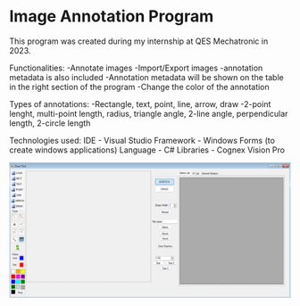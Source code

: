 # Image Annotation Program

This program was created during my internship at QES Mechatronic in 2023. 

Functionalities:
-Annotate images
-Import/Export images
   -annotation metadata is also included
-Annotation metadata will be shown on the table in the right section of the program
-Change the color of the annotation

Types of annotations:
-Rectangle, text, point, line, arrow, draw
-2-point lenght, multi-point length, radius, triangle angle, 2-line angle, perpendicular length, 2-circle length

Technologies used:
IDE - Visual Studio
Framework - Windows Forms (to create windows applications)
Language - C#
Libraries - Cognex Vision Pro

![My Image](Docs/Annotation%20Program%20screen.png)
